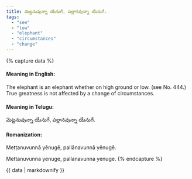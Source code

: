 ```yaml
---
title: మెట్టనువున్నా యేనుగే, పల్లానవున్నా యేనుగే.
tags:
  - "see"
  - "low"
  - "elephant"
  - "circumstances"
  - "change"
---
```


{% capture data %}
#### Meaning in English:
The elephant is an elephant whether on high ground or low.
(see No. 444.)
True greatness is not affected by a change of circumstances.

#### Meaning in Telugu:
మెట్టనువున్నా యేనుగే, పల్లానవున్నా యేనుగే.

#### Romanization:
Meṭṭanuvunnā yēnugē, pallānavunnā yēnugē.

Mettanuvunna yenuge, pallanavunna yenuge.
{% endcapture %}

{{ data | markdownify }}

